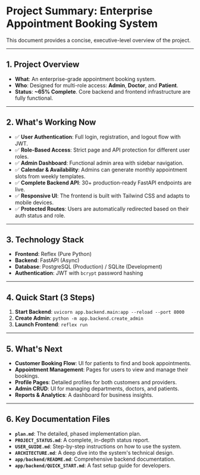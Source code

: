 # Project Summary: Enterprise Appointment Booking System

This document provides a concise, executive-level overview of the project.

---

## 1. Project Overview

- **What**: An enterprise-grade appointment booking system.
- **Who**: Designed for multi-role access: **Admin**, **Doctor**, and **Patient**.
- **Status**: **~65% Complete**. Core backend and frontend infrastructure are fully functional.

---

## 2. What's Working Now

- ✅ **User Authentication**: Full login, registration, and logout flow with JWT.
- ✅ **Role-Based Access**: Strict page and API protection for different user roles.
- ✅ **Admin Dashboard**: Functional admin area with sidebar navigation.
- ✅ **Calendar & Availability**: Admins can generate monthly appointment slots from weekly templates.
- ✅ **Complete Backend API**: 30+ production-ready FastAPI endpoints are live.
- ✅ **Responsive UI**: The frontend is built with Tailwind CSS and adapts to mobile devices.
- ✅ **Protected Routes**: Users are automatically redirected based on their auth status and role.

---

## 3. Technology Stack

- **Frontend**: Reflex (Pure Python)
- **Backend**: FastAPI (Async)
- **Database**: PostgreSQL (Production) / SQLite (Development)
- **Authentication**: JWT with `bcrypt` password hashing

---

## 4. Quick Start (3 Steps)

1.  **Start Backend**: `uvicorn app.backend.main:app --reload --port 8000`
2.  **Create Admin**: `python -m app.backend.create_admin`
3.  **Launch Frontend**: `reflex run`

---

## 5. What's Next

- **Customer Booking Flow**: UI for patients to find and book appointments.
- **Appointment Management**: Pages for users to view and manage their bookings.
- **Profile Pages**: Detailed profiles for both customers and providers.
- **Admin CRUD**: UI for managing departments, doctors, and patients.
- **Reports & Analytics**: A dashboard for business insights.

---

## 6. Key Documentation Files

- **`plan.md`**: The detailed, phased implementation plan.
- **`PROJECT_STATUS.md`**: A complete, in-depth status report.
- **`USER_GUIDE.md`**: Step-by-step instructions on how to use the system.
- **`ARCHITECTURE.md`**: A deep dive into the system's technical design.
- **`app/backend/README.md`**: Comprehensive backend documentation.
- **`app/backend/QUICK_START.md`**: A fast setup guide for developers.
